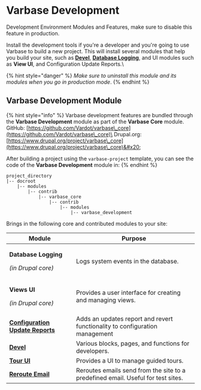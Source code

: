 # Varbase Development

Development Environment Modules and Features, make sure to disable this feature in production.

Install the development tools if you're a developer and you're going to use Varbase to build a new project. This will install several modules that help you build your site, such as [**Devel**](https://www.drupal.org/project/devel), [**Database Logging**](https://www.drupal.org/docs/8/core/modules/dblog/overview), and UI modules such as **View UI**, and Configuration Update Reports.\


{% hint style="danger" %}
_Make sure to uninstall this module and its modules when you go in production mode_.
{% endhint %}

## Varbase Development Module

{% hint style="info" %}
Varbase development features are bundled through the **Varbase Development** module as part of the **Varbase Core** module.\
GitHub: [https://github.com/Vardot/varbase\_core](https://github.com/Vardot/varbase\_core)\
Drupal.org: [https://www.drupal.org/project/varbase\_core](https://www.drupal.org/project/varbase\_core)&#x20;

After building a project using the `varbase-project` template, you can see the code of the **Varbase Development** module in:
{% endhint %}

```
project_directory
|-- docroot
    |-- modules
        |-- contrib
            |-- varbase_core
                |-- contrib
                    |-- modules
                        |-- varbase_development
```

Brings in the following core and contributed modules to your site:

| Module                                                                                    | Purpose                                                                          |
| ----------------------------------------------------------------------------------------- | -------------------------------------------------------------------------------- |
| <p><strong>Database Logging</strong></p><p><em>(in Drupal core)</em></p>                  | Logs system events in the database.                                              |
| <p><strong>Views UI</strong></p><p><em>(in Drupal core)</em></p>                          | Provides a user interface for creating and managing views.                       |
| ****[**Configuration Update Reports**](https://www.drupal.org/project/config\_update)**** | Adds an updates report and revert functionality to configuration management      |
| ****[**Devel**](https://www.drupal.org/project/devel)****                                 | Various blocks, pages, and functions for developers.                             |
| ****[**Tour UI**](https://www.drupal.org/project/tour\_ui)****                            | Provides a UI to manage guided tours.                                            |
| ****[**Reroute Email**](https://www.drupal.org/project/reroute\_email)****                | Reroutes emails send from the site to a predefined email. Useful for test sites. |
